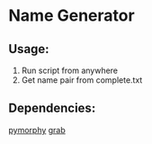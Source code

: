 # Name Generator

## Usage:
1. Run script from anywhere
2. Get name pair from complete.txt

## Dependencies:
[pymorphy][morphy]
[grab][grab]


[morphy]:https://pythonhosted.org/pymorphy/intro.html
[grab]:http://grablib.org/ru